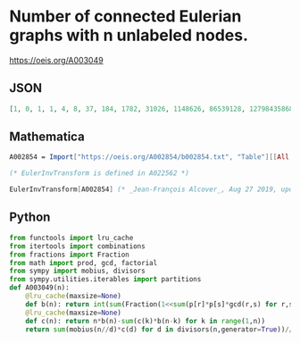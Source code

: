 # Number of connected Eulerian graphs with n unlabeled nodes\.
https://oeis.org/A003049
## JSON
```JSON
[1, 0, 1, 1, 4, 8, 37, 184, 1782, 31026, 1148626, 86539128, 12798435868, 3620169692289, 1940367005824561, 1965937435288738165, 3766548132138130650270, 13666503289976224080346733]
```
## Mathematica
```Mathematica
A002854 = Import["https://oeis.org/A002854/b002854.txt", "Table"][[All, 2]];
```
```Mathematica
(* EulerInvTransform is defined in A022562 *)
```
```Mathematica
EulerInvTransform[A002854] (* _Jean-François Alcover_, Aug 27 2019, updated Mar 17 2020 *)
```
## Python
```Python
from functools import lru_cache
from itertools import combinations
from fractions import Fraction
from math import prod, gcd, factorial
from sympy import mobius, divisors
from sympy.utilities.iterables import partitions
def A003049(n):
    @lru_cache(maxsize=None)
    def b(n): return int(sum(Fraction(1<<sum(p[r]*p[s]*gcd(r,s) for r,s in combinations(p.keys(),2))+sum(((q>>1)-1)*r+(q*r*(r-1)>>1) for q, r in p.items())+any(q&1 for q in p),prod(q**r*factorial(r) for q, r in p.items())) for p in partitions(n)))
    @lru_cache(maxsize=None)
    def c(n): return n*b(n)-sum(c(k)*b(n-k) for k in range(1,n))
    return sum(mobius(n//d)*c(d) for d in divisors(n,generator=True))//n # _Chai Wah Wu_, Jul 03 2024
```
